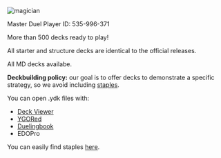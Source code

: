 ![magician](http://i.epvpimg.com/31Gpaab.png)

Master Duel Player ID: 535-996-371

More than 500 decks ready to play!

All starter and structure decks are identical to the official releases. 

All MD decks availabe.

**Deckbuilding policy:** our goal is to offer decks to demonstrate a specific strategy, so we avoid including [staples](https://yugioh.fandom.com/wiki/Staple).

You can open .ydk files with:

 - [Deck Viewer](https://yugiohdeck.github.io/)
 - [YGORed](https://ygored.com/builder)
 - [Duelingbook](https://www.duelingbook.com/)
 - EDOPro
 
You can easily find staples [here](https://www.masterduelmeta.com/top-cards#usage-rate).